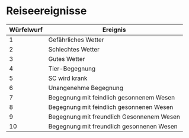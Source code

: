 # Reiseereignisse

| Würfelwurf | Ereignis |
| - | - |
| 1 | Gefährliches Wetter |
| 2 | Schlechtes Wetter |
| 3 | Gutes Wetter |
| 4 | Tier-Begegnung |
| 5 | SC wird krank |
| 6 | Unangenehme Begegnung |
| 7 | Begegnung mit feindlich gesonnenem Wesen |
| 8 | Begegnung mit feindlich gesonnenen Wesen |
| 9 | Begegnung mit freundlich Gesonnenem Wesen |
| 10 | Begegnung mit freundlich gesonnenen Wesen |

